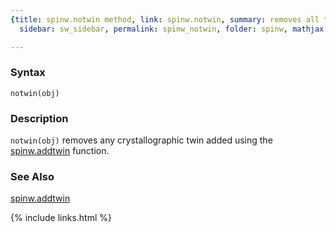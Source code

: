 ```yaml
---
{title: spinw.notwin method, link: spinw.notwin, summary: removes all twins, keywords: sample,
  sidebar: sw_sidebar, permalink: spinw_notwin, folder: spinw, mathjax: true}

---
```

  
### Syntax
  
`notwin(obj)`
  
### Description
  
`notwin(obj)` removes any crystallographic twin added using the
[spinw.addtwin](spinw_addtwin) function.
   
### See Also
 
[spinw.addtwin](spinw_addtwin)
 

{% include links.html %}
